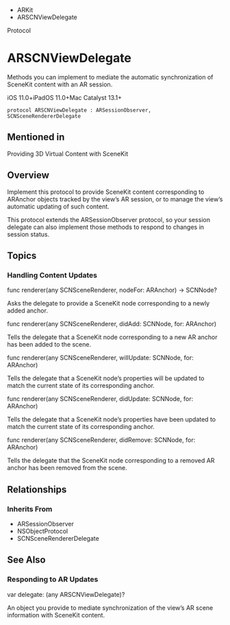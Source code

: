 

- ARKit
-  ARSCNViewDelegate 

Protocol

# ARSCNViewDelegate

Methods you can implement to mediate the automatic synchronization of SceneKit content with an AR session.

iOS 11.0+iPadOS 11.0+Mac Catalyst 13.1+

``` source
protocol ARSCNViewDelegate : ARSessionObserver, SCNSceneRendererDelegate
```

## Mentioned in 

Providing 3D Virtual Content with SceneKit

## Overview

Implement this protocol to provide SceneKit content corresponding to ARAnchor objects tracked by the view’s AR session, or to manage the view’s automatic updating of such content.

This protocol extends the ARSessionObserver protocol, so your session delegate can also implement those methods to respond to changes in session status.

## Topics

### Handling Content Updates

func renderer(any SCNSceneRenderer, nodeFor: ARAnchor) -> SCNNode?

Asks the delegate to provide a SceneKit node corresponding to a newly added anchor.

func renderer(any SCNSceneRenderer, didAdd: SCNNode, for: ARAnchor)

Tells the delegate that a SceneKit node corresponding to a new AR anchor has been added to the scene.

func renderer(any SCNSceneRenderer, willUpdate: SCNNode, for: ARAnchor)

Tells the delegate that a SceneKit node’s properties will be updated to match the current state of its corresponding anchor.

func renderer(any SCNSceneRenderer, didUpdate: SCNNode, for: ARAnchor)

Tells the delegate that a SceneKit node’s properties have been updated to match the current state of its corresponding anchor.

func renderer(any SCNSceneRenderer, didRemove: SCNNode, for: ARAnchor)

Tells the delegate that the SceneKit node corresponding to a removed AR anchor has been removed from the scene.

## Relationships

### Inherits From

- ARSessionObserver
- NSObjectProtocol
- SCNSceneRendererDelegate

## See Also

### Responding to AR Updates

var delegate: (any ARSCNViewDelegate)?

An object you provide to mediate synchronization of the view’s AR scene information with SceneKit content.

